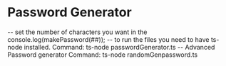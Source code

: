 # Password Generator
-- set the number of characters you want in the console.log(makePassword(##));
-- to run the files you need to have ts-node installed. Command: ts-node passwordGenerator.ts
-- Advanced Password generator Command: ts-node randomGenpassword.ts

